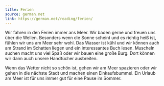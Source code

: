 ```yaml
---
title: Ferien
source: german.net
link: https://german.net/reading/ferien/
---
```


Wir fahren in den Ferien immer ans Meer. Wir baden gerne und freuen uns über die Wellen. Besonders wenn die Sonne scheint und es richtig heiß ist, fühlen wir uns am Meer sehr wohl. Das Wasser ist kühl und wir können auch am Strand im Schatten liegen und ein interessantes Buch lesen. Muscheln suchen macht uns viel Spaß oder wir bauen eine große Burg. Dort können wir dann auch unsere Handtücher ausbreiten.

Wenn das Wetter nicht so schön ist, gehen wir am Meer spazieren oder wir gehen in die nächste Stadt und machen einen Einkaufsbummel. Ein Urlaub am Meer ist für uns immer gut für eine Pause im Sommer.